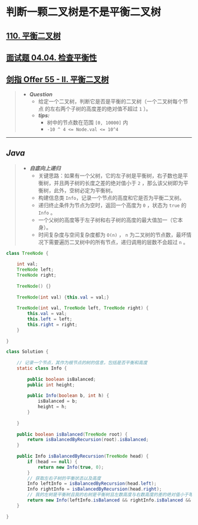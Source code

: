 # 判断一颗二叉树是不是平衡二叉树

## [110. 平衡二叉树](https://leetcode.cn/problems/balanced-binary-tree/)

## [面试题 04.04. 检查平衡性](https://leetcode.cn/problems/check-balance-lcci/)

## [剑指 Offer 55 - II. 平衡二叉树](https://leetcode.cn/problems/ping-heng-er-cha-shu-lcof/)

> - ***Question***
>   - 给定一个二叉树，判断它是否是平衡的二叉树（一个二叉树每个节点 的左右两个子树的高度差的绝对值不超过 `1` ）。
>   - ***tips:***
>     - 树中的节点数在范围 `[0, 10000]` 内
>     - `-10 ^ 4 <= Node.val <= 10^4`

---

## *Java*

> - ***自底向上递归***
>   - 关键思路：如果有一个父树，它的左子树是平衡树，右子数也是平衡树，并且两子树的长度之差的绝对值小于 `2` ，那么该父树即为平衡树，此外，空树必定为平衡树。
>   - 构建信息类 `Info`，记录一个节点的高度和它是否为平衡二叉树。
>   - 递归终止条件为节点为空时，返回一个高度为 `0` ，状态为 `true` 的 `Info` 。
>   - 一个父树的高度等于左子树和右子树的高度的最大值加一（它本身）。
>   - 时间复杂度与空间复杂度都为 `O(n)` ， `n` 为二叉树的节点数，最坏情况下需要遍历二叉树中的所有节点，递归调用的层数不会超过 `n` 。

```java
class TreeNode {
    
    int val;
    TreeNode left;
    TreeNode right;
    
    TreeNode() {}
    
    TreeNode(int val) {this.val = val;}
    
    TreeNode(int val, TreeNode left, TreeNode right) {
        this.val = val;
        this.left = left;
        this.right = right;
    }
    
}

class Solution {
    
    // 记录一个节点，其作为根节点的树的信息，包括是否平衡和高度
    static class Info {
        
        public boolean isBalanced;
        public int height;
        
        public Info(boolean b, int h) {
            isBalanced = b;
            height = h;
        }
        
    }
    
    public boolean isBalanced(TreeNode root) {
        return isBalancedByRecursion(root).isBalanced;
    }
    
    public Info isBalancedByRecursion(TreeNode head) {
        if (head == null) {
            return new Info(true, 0);
        }
        // 获取左右子树的平衡状态以及高度
        Info leftInfo = isBalancedByRecursion(head.left);
        Info rightInfo = isBalancedByRecursion(head.right);
        // 我的左树是平衡树且我的右树是平衡树且左数高度与右数高度的差的绝对值小于等于1，就认为我是平衡树，我的高度等于我子树的最大高度加上我自己1
        return new Info(leftInfo.isBalanced && rightInfo.isBalanced && Math.abs(leftInfo.height - rightInfo.height) < 2, Math.max(leftInfo.height, rightInfo.height) + 1);
    }
    
}
```
